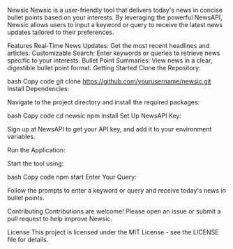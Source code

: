 Newsic
Newsic is a user-friendly tool that delivers today's news in concise bullet points based on your interests. By leveraging the powerful NewsAPI, Newsic allows users to input a keyword or query to receive the latest news updates tailored to their preferences.

Features
Real-Time News Updates: Get the most recent headlines and articles.
Customizable Search: Enter keywords or queries to retrieve news specific to your interests.
Bullet Point Summaries: View news in a clear, digestible bullet point format.
Getting Started
Clone the Repository:

bash
Copy code
git clone https://github.com/yourusername/newsic.git
Install Dependencies:

Navigate to the project directory and install the required packages:

bash
Copy code
cd newsic
npm install
Set Up NewsAPI Key:

Sign up at NewsAPI to get your API key, and add it to your environment variables.

Run the Application:

Start the tool using:

bash
Copy code
npm start
Enter Your Query:

Follow the prompts to enter a keyword or query and receive today's news in bullet points.

Contributing
Contributions are welcome! Please open an issue or submit a pull request to help improve Newsic.

License
This project is licensed under the MIT License - see the LICENSE file for details.
